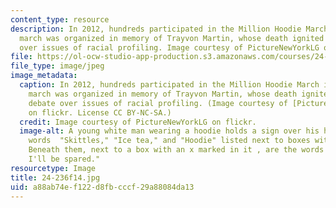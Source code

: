 ```yaml
---
content_type: resource
description: In 2012, hundreds participated in the Million Hoodie March in NYC. The
  march was organized in memory of Trayvon Martin, whose death ignited national debate
  over issues of racial profiling. Image courtesy of PictureNewYorkLG on flickr.
file: https://ol-ocw-studio-app-production.s3.amazonaws.com/courses/24-236-topics-in-social-theory-and-practice-race-and-racism-fall-2014/a88ab74ef122d8fbcccf29a88084da13_24-236f14.jpg
file_type: image/jpeg
image_metadata:
  caption: In 2012, hundreds participated in the Million Hoodie March in NYC. The
    march was organized in memory of Trayvon Martin, whose death ignited national
    debate over issues of racial profiling. (Image courtesy of [PictureNewYorkLG](https://www.flickr.com/photos/lisaguido/7004606697/in/photolist-bEYrwZ-bsgDH3-bFbwzK-bsgDs5-bFbwAF-bFbwGi-bsgDzo-bFbwyK-bFbwK2-bFbwCt-bsgDK9-bFbwP8-bsgDpm-bsgCJA-bsgDf3-bsgCAf-bsgDmd-bFbwav-bsgCsA-bsgCy3-bsgDgQ-bFbvWc-bFbvKP-bsgDr3-bsgCXy-bsgCrE-bsgDLo-bsgCBE-bsgCT5-bFbwpK-bFbvP8-bFbwoB-bFbvxH-bFbvV4-bFbwsV-bsgCZf-bFbvRp-bsgCyu-bFbwji-bFbwmF-bFbw3R-bsgCz3-bFbwhg-bFbvAR-bFbvZx-bFbvyD-bFbvCp-bFbwc4-bFbvQ8-bsgCQE)
    on flickr. License CC BY-NC-SA.)
  credit: Image courtesy of PictureNewYorkLG on flickr.
  image-alt: A young white man wearing a hoodie holds a sign over his head with the
    words  "Skittles," "Ice tea," and "Hoodie" listed next to boxes with check marks.
    Beneath them, next to a box with an x marked in it , are the words "Black. Maybe
    I'll be spared."
resourcetype: Image
title: 24-236f14.jpg
uid: a88ab74e-f122-d8fb-cccf-29a88084da13
---
```

